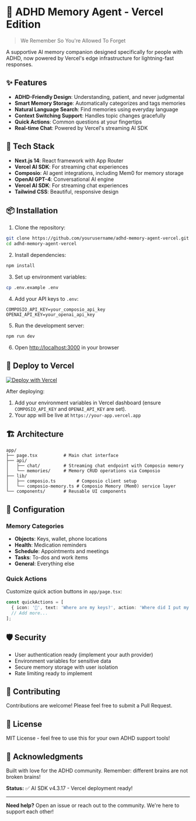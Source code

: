 # 🧠 ADHD Memory Agent - Vercel Edition

> We Remember So You're Allowed To Forget

A supportive AI memory companion designed specifically for people with ADHD, now powered by Vercel's edge infrastructure for lightning-fast responses.

## ✨ Features

- **ADHD-Friendly Design**: Understanding, patient, and never judgmental
- **Smart Memory Storage**: Automatically categorizes and tags memories
- **Natural Language Search**: Find memories using everyday language
- **Context Switching Support**: Handles topic changes gracefully
- **Quick Actions**: Common questions at your fingertips
- **Real-time Chat**: Powered by Vercel's streaming AI SDK

## 🚀 Tech Stack

- **Next.js 14**: React framework with App Router
- **Vercel AI SDK**: For streaming chat experiences
- **Composio**: AI agent integrations, including Mem0 for memory storage
- **OpenAI GPT-4**: Conversational AI engine
- **Vercel AI SDK**: For streaming chat experiences
- **Tailwind CSS**: Beautiful, responsive design

## 📦 Installation

1. Clone the repository:
```bash
git clone https://github.com/yourusername/adhd-memory-agent-vercel.git
cd adhd-memory-agent-vercel
```

2. Install dependencies:
```bash
npm install
```

3. Set up environment variables:
```bash
cp .env.example .env
```

4. Add your API keys to `.env`:
```
COMPOSIO_API_KEY=your_composio_api_key
OPENAI_API_KEY=your_openai_api_key
```

5. Run the development server:
```bash
npm run dev
```

6. Open [http://localhost:3000](http://localhost:3000) in your browser

## 🚀 Deploy to Vercel

[![Deploy with Vercel](https://vercel.com/button)](https://vercel.com/new/clone?repository-url=https://github.com/yourusername/adhd-memory-agent-vercel)

After deploying:
1. Add your environment variables in Vercel dashboard (ensure `COMPOSIO_API_KEY` and `OPENAI_API_KEY` are set).
2. Your app will be live at `https://your-app.vercel.app`

## 🏗️ Architecture

```
app/
├── page.tsx          # Main chat interface
├── api/
│   ├── chat/         # Streaming chat endpoint with Composio memory
│   └── memories/     # Memory CRUD operations via Composio
├── lib/
│   ├── composio.ts        # Composio client setup
│   └── composio-memory.ts # Composio Memory (Mem0) service layer
└── components/       # Reusable UI components
```

## 🔧 Configuration

### Memory Categories
- **Objects**: Keys, wallet, phone locations
- **Health**: Medication reminders
- **Schedule**: Appointments and meetings
- **Tasks**: To-dos and work items
- **General**: Everything else

### Quick Actions
Customize quick action buttons in `app/page.tsx`:
```typescript
const quickActions = [
  { icon: '🔑', text: 'Where are my keys?', action: 'Where did I put my keys?' },
  // Add more...
];
```

## 🛡️ Security

- User authentication ready (implement your auth provider)
- Environment variables for sensitive data
- Secure memory storage with user isolation
- Rate limiting ready to implement

## 🤝 Contributing

Contributions are welcome! Please feel free to submit a Pull Request.

## 📄 License

MIT License - feel free to use this for your own ADHD support tools!

## 💙 Acknowledgments

Built with love for the ADHD community. Remember: different brains are not broken brains!

**Status:** ✅ AI SDK v4.3.17 - Vercel deployment ready!

---

**Need help?** Open an issue or reach out to the community. We're here to support each other!